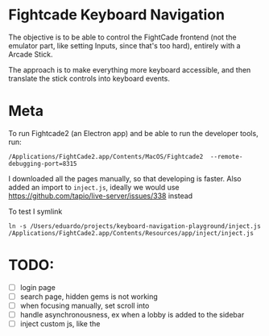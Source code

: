 # Fightcade Keyboard Navigation

The objective is to be able to control the FightCade frontend (not the emulator part,
like setting Inputs, since that's too hard),
entirely with a Arcade Stick.

The approach is to make everything more keyboard accessible, and then translate the stick
controls into keyboard events.

# Meta
To run Fightcade2 (an Electron app) and be able to run the developer tools, run:
```
/Applications/FightCade2.app/Contents/MacOS/Fightcade2  --remote-debugging-port=8315
```

I downloaded all the pages manually, so that developing is faster.
Also added an import to `inject.js`, ideally we would use https://github.com/tapio/live-server/issues/338 instead

To test I symlink
```
ln -s /Users/eduardo/projects/keyboard-navigation-playground/inject.js /Applications/FightCade2.app/Contents/Resources/app/inject/inject.js
```


# TODO:
- [ ] login page
- [ ] search page, hidden gems is not working
- [ ] when focusing manually, set scroll into
- [ ] handle asynchronousness, ex when a lobby is added to the sidebar
- [ ] inject custom js, like the <script src="inject.js"/> in dev mode
- [ ] handle stick (axis) https://developer.mozilla.org/en-US/docs/Web/API/Gamepad/axes
- [x] use flexbox instead of grid? .wrapper: { display: flex, flexwrap }, children: { flex: 1 0 6rem; }
- [x] add bundling
- [ ] reduce number of event listeners, ideally one per category?
- [ ] handle mix and matching keyboard focus and hover
- [ ] make circular list take an element, not an index
- [ ] focus on join first
- [ ] upon joining, also enter lobby
- [ ] in search there's a bug where multiple items may ge tfocus
- [ ] make outside links unclickable, or give a warning
- [ ] upon clicking "JOIN" | "FAV", bring focus back
- [ ] pressing escape should go to next tabbable parent?
- [X] prepare a teardown, so that dynamic movement works
- [ ] TESTS: if upon changing the dom (to trigger delete an item), it still works
- [ ] DEV: add an easy way to kill an item (to trigger a DOM reload)
- [ ] create a custom select, since we cant trigger it manually :(

# Pages

- Search
- Search Result
- All Games -> open when you search for an empty string
- Lobby
